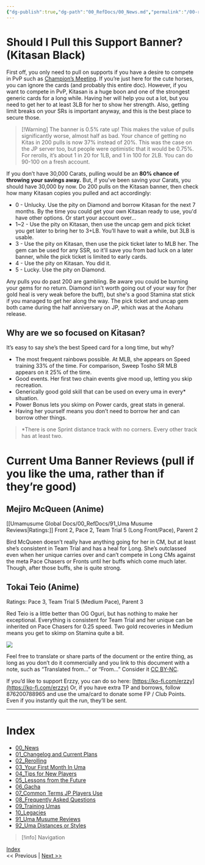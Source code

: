 ```yaml
---
{"dg-publish":true,"dg-path":"00_RefDocs/00_News.md","permalink":"/00-ref-docs/00-news/","created":"2025-07-21T14:28:26.345+07:00","updated":"2025-07-21T16:42:04.478+07:00"}
---
```


# Should I Pull this Support Banner? (Kitasan Black)

First off, you only need to pull on supports if you have a desire to compete in PvP such as [Champion’s Meeting](https://docs.google.com/document/d/11X2P7pLuh-k9E7PhRiD20nDX22rNWtCpC1S4IMx_8pQ/edit?tab=t.0#heading=h.n319dua1dy0z). If you’re just here for the cute horses, you can ignore the cards (and probably this entire doc). However, if you want to compete in PvP, Kitasan is a huge boon and one of the strongest generic cards for a long while. Having her will help you out a lot, but you need to get her to at least 3LB for her to show her strength. Also, getting limit breaks on your SRs is important anyway, and this is the best place to secure those.

> [!Warning] The banner is 0.5% rate up! 
> This makes the value of pulls significantly worse, almost half as bad. Your chance of getting no Kitas in 200 pulls is now 37% instead of 20%. This was the case on the JP server too, but people were optimistic that it would be 0.75%. For rerolls, it’s about 1 in 20 for 1LB, and 1 in 100 for 2LB. You can do 90-100 on a fresh account.

If you don’t have 30,000 Carats, pulling would be an **80% chance of throwing your savings away.** But, if you've been saving your Carats, you should have 30,000 by now. Do 200 pulls on the Kitasan banner, then check how many Kitasan copies you pulled and act accordingly:

- 0 - Unlucky. Use the pity on Diamond and borrow Kitasan for the next 7 months. By the time you could get your own Kitasan ready to use, you'd have other options. Or start your account over…
- 1~2 - Use the pity on Kitasan, then use the uncap gem and pick ticket you get later to bring her to 3+LB. You’ll have to wait a while, but 3LB is usable.
- 3 - Use the pity on Kitasan, then use the pick ticket later to MLB her. The gem can be used for any SSR, so it'll save you from bad luck on a later banner, while the pick ticket is limited to early cards.
- 4 - Use the pity on Kitasan. You did it.
- 5 - Lucky. Use the pity on Diamond.

Any pulls you do past 200 are gambling. Be aware you could be burning your gems for no return. Diamond isn't worth going out of your way for (her gold heal is very weak before the buff), but she's a good Stamina stat stick if you managed to get her along the way. The pick ticket and uncap gem both came during the half anniversary on JP, which was at the Aoharu release.
## Why are we so focused on Kitasan?

It’s easy to say she’s the best Speed card for a long time, but why?
- The most frequent rainbows possible. At MLB, she appears on Speed training 33% of the time. For comparison, Sweep Tosho SR MLB appears on it 25% of the time.
- Good events. Her first two chain events give mood up, letting you skip recreation.
- Generically good gold skill that can be used on every uma in every* situation.
- Power Bonus lets you skimp on Power cards, great stats in general.
- Having her yourself means you don’t need to borrow her and can borrow other things.
>  *There is one Sprint distance track with no corners. Every other track has at least two.

# Current Uma Banner Reviews (pull if you like the uma, rather than if they’re good)

## Mejiro McQueen (Anime)
[[Umamusume Global Docs/00_RefDocs/91_Uma Musume Reviews\|Ratings:]] Front 2, Pace 2, Team Trial 5 (Long Front/Pace), Parent 2

Bird McQueen doesn’t really have anything going for her in CM, but at least she’s consistent in Team Trial and has a heal for Long. She’s outclassed even when her unique carries over and can’t compete in Long CMs against the meta Pace Chasers or Fronts until her buffs which come much later. Though, after those buffs, she is quite strong.

## Tokai Teio (Anime)
Ratings: Pace 3, Team Trial 5 (Medium Pace), Parent 3

Red Teio is a little better than OG Oguri, but has nothing to make her exceptional. Everything is consistent for Team Trial and her unique can be inherited on Pace Chasers for 0.25 speed. Two gold recoveries in Medium means you get to skimp on Stamina quite a bit.

![](https://lh7-rt.googleusercontent.com/docsz/AD_4nXf3PFGoBvQEEiGK5mlRtizN4nctE_GE-Z71x8eql_dbRSpissPeJPzkSBGYsUa784LtvoKs6enHyGtGaTe-o8BvvyO-hmjB14U6324BViD7MX6XC4ICr_TKtQX_2N0-ur9Sk0YN?key=fhZ7zmP8tVEVYyEYXLguJQ)

Feel free to translate or share parts of the document or the entire thing, as long as you don’t do it commercially and you link to this document with a note, such as “Translated from…” or “From…” Consider it [CC BY-NC](https://creativecommons.org/licenses/by-nc/4.0/). 

If you’d like to support Erzzy, you can do so here: [https://ko-fi.com/erzzy](https://ko-fi.com/erzzy) Or, if you have extra TP and borrows, follow 876200788965 and use the uma/card to donate some FP / Club Points. Even if you instantly quit the run, they’ll be sent.

---
# Index
<p><span><ul>
<li dir="auto"><a data-tooltip-position="top" aria-label="Umamusume Global Docs/00_RefDocs/00_News.md" data-href="Umamusume Global Docs/00_RefDocs/00_News.md" href="Umamusume Global Docs/00_RefDocs/00_News.md" class="internal-link" target="_blank" rel="noopener nofollow">00_News</a></li>
<li dir="auto"><a data-tooltip-position="top" aria-label="Umamusume Global Docs/00_RefDocs/01_Changelog and Current Plans.md" data-href="Umamusume Global Docs/00_RefDocs/01_Changelog and Current Plans.md" href="Umamusume Global Docs/00_RefDocs/01_Changelog and Current Plans.md" class="internal-link" target="_blank" rel="noopener nofollow">01_Changelog and Current Plans</a></li>
<li dir="auto"><a data-tooltip-position="top" aria-label="Umamusume Global Docs/00_RefDocs/02_Rerolling.md" data-href="Umamusume Global Docs/00_RefDocs/02_Rerolling.md" href="Umamusume Global Docs/00_RefDocs/02_Rerolling.md" class="internal-link" target="_blank" rel="noopener nofollow">02_Rerolling</a></li>
<li dir="auto"><a data-tooltip-position="top" aria-label="Umamusume Global Docs/00_RefDocs/03_Your First Month In Uma.md" data-href="Umamusume Global Docs/00_RefDocs/03_Your First Month In Uma.md" href="Umamusume Global Docs/00_RefDocs/03_Your First Month In Uma.md" class="internal-link" target="_blank" rel="noopener nofollow">03_Your First Month In Uma</a></li>
<li dir="auto"><a data-tooltip-position="top" aria-label="Umamusume Global Docs/00_RefDocs/04_Tips for New Players.md" data-href="Umamusume Global Docs/00_RefDocs/04_Tips for New Players.md" href="Umamusume Global Docs/00_RefDocs/04_Tips for New Players.md" class="internal-link" target="_blank" rel="noopener nofollow">04_Tips for New Players</a></li>
<li dir="auto"><a data-tooltip-position="top" aria-label="Umamusume Global Docs/00_RefDocs/05_Lessons from the Future.md" data-href="Umamusume Global Docs/00_RefDocs/05_Lessons from the Future.md" href="Umamusume Global Docs/00_RefDocs/05_Lessons from the Future.md" class="internal-link" target="_blank" rel="noopener nofollow">05_Lessons from the Future</a></li>
<li dir="auto"><a data-tooltip-position="top" aria-label="Umamusume Global Docs/00_RefDocs/06_Gacha.md" data-href="Umamusume Global Docs/00_RefDocs/06_Gacha.md" href="Umamusume Global Docs/00_RefDocs/06_Gacha.md" class="internal-link" target="_blank" rel="noopener nofollow">06_Gacha</a></li>
<li dir="auto"><a data-tooltip-position="top" aria-label="Umamusume Global Docs/00_RefDocs/07_Common Terms JP Players Use.md" data-href="Umamusume Global Docs/00_RefDocs/07_Common Terms JP Players Use.md" href="Umamusume Global Docs/00_RefDocs/07_Common Terms JP Players Use.md" class="internal-link" target="_blank" rel="noopener nofollow">07_Common Terms JP Players Use</a></li>
<li dir="auto"><a data-tooltip-position="top" aria-label="Umamusume Global Docs/00_RefDocs/08_Frequently Asked Questions.md" data-href="Umamusume Global Docs/00_RefDocs/08_Frequently Asked Questions.md" href="Umamusume Global Docs/00_RefDocs/08_Frequently Asked Questions.md" class="internal-link" target="_blank" rel="noopener nofollow">08_Frequently Asked Questions</a></li>
<li dir="auto"><a data-tooltip-position="top" aria-label="Umamusume Global Docs/00_RefDocs/09_Training Umas.md" data-href="Umamusume Global Docs/00_RefDocs/09_Training Umas.md" href="Umamusume Global Docs/00_RefDocs/09_Training Umas.md" class="internal-link" target="_blank" rel="noopener nofollow">09_Training Umas</a></li>
<li dir="auto"><a data-tooltip-position="top" aria-label="Umamusume Global Docs/00_RefDocs/10_Legacies.md" data-href="Umamusume Global Docs/00_RefDocs/10_Legacies.md" href="Umamusume Global Docs/00_RefDocs/10_Legacies.md" class="internal-link" target="_blank" rel="noopener nofollow">10_Legacies</a></li>
<li dir="auto"><a data-tooltip-position="top" aria-label="Umamusume Global Docs/00_RefDocs/91_Uma Musume Reviews.md" data-href="Umamusume Global Docs/00_RefDocs/91_Uma Musume Reviews.md" href="Umamusume Global Docs/00_RefDocs/91_Uma Musume Reviews.md" class="internal-link" target="_blank" rel="noopener nofollow">91_Uma Musume Reviews</a></li>
<li dir="auto"><a data-tooltip-position="top" aria-label="Umamusume Global Docs/00_RefDocs/92_Uma Distances or Styles.md" data-href="Umamusume Global Docs/00_RefDocs/92_Uma Distances or Styles.md" href="Umamusume Global Docs/00_RefDocs/92_Uma Distances or Styles.md" class="internal-link" target="_blank" rel="noopener nofollow">92_Uma Distances or Styles</a></li>
</ul></span></p>


> [!info] Navigation
<p><span><a data-tooltip-position="top" aria-label="00_RefDocs/00_News" data-href="00_RefDocs/00_News" href="00_RefDocs/00_News" class="internal-link" target="_blank" rel="noopener nofollow">Index</a><br>
&lt;&lt; Previous | <a data-tooltip-position="top" aria-label="Umamusume Global Docs/00_RefDocs/01_Changelog and Current Plans.md" data-href="Umamusume Global Docs/00_RefDocs/01_Changelog and Current Plans.md" href="Umamusume Global Docs/00_RefDocs/01_Changelog and Current Plans.md" class="internal-link" target="_blank" rel="noopener nofollow">Next &gt;&gt;</a></span></p>
